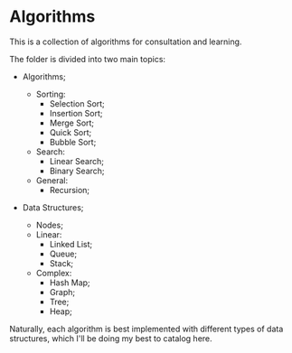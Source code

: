 # Algorithms
This is a collection of algorithms for consultation and learning.

The folder is divided into two main topics:

- Algorithms;
    - Sorting:
        - Selection Sort;
        - Insertion Sort;
        - Merge Sort;
        - Quick Sort;
        - Bubble Sort;
    - Search:
        - Linear Search;
        - Binary Search;
    - General:
        - Recursion;

- Data Structures;
    - Nodes;
    - Linear:
        - Linked List;
        - Queue;
        - Stack;
    - Complex:
        - Hash Map;
        - Graph;
        - Tree;
        - Heap;


Naturally, each algorithm is best implemented with different types of data structures, which I'll be doing my best to catalog here.
